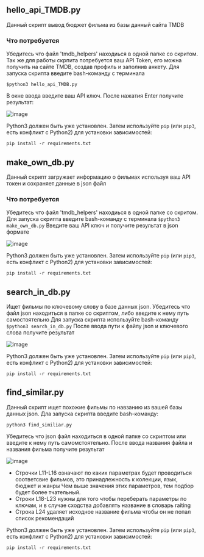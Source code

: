 ## hello_api_TMDB.py
Данный скрипт вывод бюджет фильма из базы данный сайта TMDB
### Что потребуется
Убедитесь что файл 'tmdb_helpers' находиься в одной папке со скритом.
Так же для работы скрпита потребуется ваш API Token, его можна получить на сайте TMDB, создав профиль и заполнив анкету. 
Для запуска скрипта введите bash-команду с терминала


```$python3 hello_api_TMDB.py```

В окне ввода введите ваш API ключ. После нажатия Enter получите результат:

![image](https://i.imgur.com/XB7O59P.png)

Python3 должен быть уже установлен. 
Затем используйте `pip` (или `pip3`, есть конфликт с Python2) для установки зависимостей:
```
pip install -r requirements.txt
```

## make_own_db.py
Данный скрипт загружает информацию о фильмах используя ваш API токен и сохраняет данные в json файл 

### Что потребуется
Убедитесь что файл 'tmdb_helpers' находиься в одной папке со скритом.
Для запуска скрипта введите bash-команду с терминала
```$python3 make_own_db.py```
Введите ваш API ключ и получите результат в json формате


![image](https://i.imgur.com/zu3v6fA.png)


Python3 должен быть уже установлен. 
Затем используйте `pip` (или `pip3`, есть конфликт с Python2) для установки зависимостей:
```
pip install -r requirements.txt
```

## search_in_db.py
Ищет фильмы по ключевому слову в базе данных json. Убедитесь что файл json находиться в папке со скриптом, либо введите к нему путь самостоятельно
Для запуска скрипта используйте bash-команду 
```$python3 search_in_db.py```
После ввода пути к файлу json и ключевого слова получите результат


![image](https://i.imgur.com/s6uCLqA.png)


Python3 должен быть уже установлен. 
Затем используйте `pip` (или `pip3`, есть конфликт с Python2) для установки зависимостей:
```
pip install -r requirements.txt
```



## find_similar.py

Данный скрипт ищет похожие фильмы по навзанию из вашей базы данных json. 
Дла запуска скрипта введите bash-команду:

```python3 find_similiar.py```

Убедитесь что json файл находиться в одной папке со скриптом или введите к нему путь самомстоятельно.
После ввода названия файла и названия фильма получите результат


![image](https://i.imgur.com/0w4daHG.png)


- Строчки L11-L16 означают по каких параметрах будет проводиться соответсвие фильмов, это принадлежность к колекции, язык, бюджет и жанры
Чем выше значения этих параметров, тем подбор будет более тчательный.
- Строки L18-L23 нужны для того чтобы переберать параметры по ключам, и в случае сходства добавлять название в словарь raiting
- Строка L24 удаляет исходное название фильма чтобы он не попал список рекомендаций


Python3 должен быть уже установлен. 
Затем используйте `pip` (или `pip3`, есть конфликт с Python2) для установки зависимостей:
```
pip install -r requirements.txt
```

